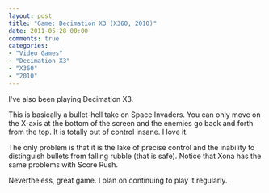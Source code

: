 ```yaml
---
layout: post
title: "Game: Decimation X3 (X360, 2010)"
date: 2011-05-28 00:00
comments: true
categories:
- "Video Games"
- "Decimation X3"
- "X360"
- "2010"
---
```


I've also been playing Decimation X3.

This is basically a bullet-hell take on Space Invaders. You can
only move on the X-axis at the bottom of the screen and the
enemies go back and forth from the top. It is totally out of
control insane. I love it.

The only problem is that it is the lake of precise control and the
inability to distinguish bullets from falling rubble (that is
safe). Notice that Xona has the same problems with Score Rush.

Nevertheless, great game. I plan on continuing to play it
regularly.
